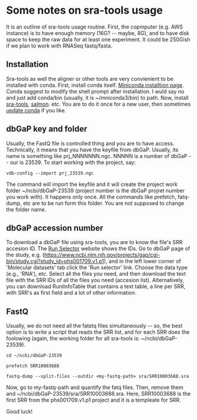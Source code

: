 # Some notes on sra-tools usage
It is an outline of sra-tools usage routine. First, the copmputer (e.g. AWS instance) is to have enough memory (16G? -- maybe, 8G), and to have disk space to keep the raw data for at least one experiment. It could be 250Gish if we plan to work with RNASeq fastq/fasta.

## Installation
Sra-tools as well the aligner or other tools are very convienient to be installed with conda. First, install conda itself. 
[Miniconda installtion page](https://docs.conda.io/en/latest/miniconda.html "Miniconda installtion page"). Conda suggest to modify the shell prompt after installation. I wuld say no and just add conda/bin (usually, it is ~/mniconda3/bin) to path. Now, install [sra-tools](https://anaconda.org/bioconda/sra-tools "sra-tooks installtion page in conda"), [salmon](https://anaconda.org/bioconda/salmon "salmon installtion page in conda"). etc. You are to do it once for a new user, then sometimes [update conda](https://docs.conda.io/projects/conda/en/latest/commands/update.html) if you like.

## dbGaP key and folder
Usually, the FastQ file is controlled thing and you are to have access. Technically, it means that you have the keyfile from dbGaP. Usually, its name is something like prj_NNNNNNN.ngc. NNNNN is a number of dbGaP -- our is 23539. To start working with the project, say:

`vdb-config --import prj_23539.ngc`

The command will import the keyfile and it will create the project work folder ~/ncbi/dbGaP-23539 (project number is the dbGaP projret number you work with). It happens only once. All the commands like prefetch, fatq-dump, etc are to be run form this folder. You are not supposed to change the folder name.

## dbGaP accession number

To download a dbGaP file using sra-tools, you are to know the file's SRR accesion ID. The [Run Selector](https://trace.ncbi.nlm.nih.gov/) website shows the IDs. Go to dbGaP page of the study, e.g. (https://www.ncbi.nlm.nih.gov/projects/gap/cgi-bin/study.cgi?study_id=phs001709.v1.p1), and in the left lower corner of 'Molecular datasets' tab click the 'Run selector' link. Choose the data type (e.g., 'RNA'), etc. Select all the files you need, and then download the text file with the SRR IDs of all the files you need (accesion list). Alternatively, you can download RuniInfoTable that contains a text table, a line per SRR, with SRR's as first field and a lot of other information. 

## FastQ 
Usually, we do not need all the fatstq files simultaneously -- so, the best option is to write a script that reads the SRR list, and for each SRR does the foolowing (again, the working folder for all sra-tools is: ~/ncbi/dbGaP-23539).

`cd ~/ncbi/dbGaP-23539`

`prefetch SRR10003688`

`fastq-dump --split-files --outdir <my-fastq-path> sra/SRR10003688.sra`

Now, go to my-fastq-path and quantify the fatq files. Then, remove them and ~/ncbi/dbGaP-23539/sra/SRR10003688.sra. Here, SRR10003688 is the first SRR from the phs001709.v1.p1 project and it is a templeate for SRR.

Good luck!

